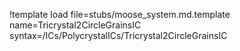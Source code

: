 !template load file=stubs/moose_system.md.template name=Tricrystal2CircleGrainsIC syntax=/ICs/PolycrystalICs/Tricrystal2CircleGrainsIC